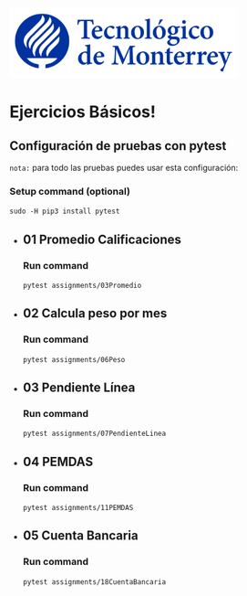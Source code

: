 ![Tec de Monterrey](images/logotecmty.png)
# Ejercicios Básicos!

## Configuración de pruebas con **pytest**

`nota:` para todo las pruebas puedes usar esta configuración:
### Setup command (optional)
```
sudo -H pip3 install pytest
```


- ## 01 Promedio Calificaciones
    ### Run command
    ```
    pytest assignments/03Promedio
    ```

- ## 02 Calcula peso por mes
    ### Run command
    ```
    pytest assignments/06Peso
    ```

- ## 03 Pendiente Línea
    ### Run command
    ```
    pytest assignments/07PendienteLinea
    ```

- ## 04 PEMDAS
    ### Run command
    ```
    pytest assignments/11PEMDAS
    ```

- ## 05 Cuenta Bancaria
    ### Run command
    ```
    pytest assignments/18CuentaBancaria
    ```
